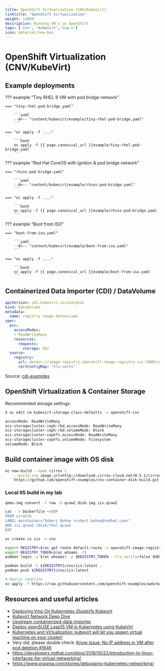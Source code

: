 ```yaml
---
title: OpenShift Virtualization (CNV/KubeVirt)
linktitle: "OpenShift Virtualization"
weight: 14000
description: Running VM's on OpenShift
tags: ['cnv', 'kubevirt','ocp-v']
icon: material/new-box
---
```

# OpenShift Virtualization (CNV/KubeVirt)

## Example deployments

??? example "Tiny RHEL 9 VM with pod bridge network"

    === "tiny-rhel-pod-bridge.yaml"

        ```yaml
        --8<-- "content/kubevirt/example/tiny-rhel-pod-bridge.yaml"
        ```

    === "oc apply -f ...."

        ```bash
        oc apply -f {{ page.canonical_url }}example/tiny-rhel-pod-bridge.yaml
        ```

??? example "Red Hat CoreOS with ignition & pod bridge network"

    === "rhcos-pod-bridge.yaml"

        ```yaml
        --8<-- "content/kubevirt/example/rhcos-pod-bridge.yaml"
        ```

    === "oc apply -f ...."

        ```bash
        oc apply -f {{ page.canonical_url }}example/rhcos-pod-bridge.yaml
        ```

??? example "Boot from ISO"

    === "boot-from-iso.yaml"

        ```yaml
        --8<-- "content/kubevirt/example/boot-from-iso.yaml"
        ```

    === "oc apply -f ...."

        ```bash
        oc apply -f {{ page.canonical_url }}example/boot-from-iso.yaml
        ```

## Containerized Data Importer (CDI) / DataVolume

```yaml
apiVersion: cdi.kubevirt.io/v1alpha1
kind: DataVolume
metadata:
  name: registry-image-datavolume
spec:
  pvc:
    accessModes:
    - ReadWriteMany
    resources:
      requests:
        storage: 5Gi
  source:
    registry:
      url: docker://image-registry.openshift-image-registry.svc:5000/cnv-demo/build-vm-image-container:latest
      certConfigMap: "tls-certs"
```

Source: [cdi-examples](https://github.com/kubevirt/containerized-data-importer/tree/master/manifests/example)

## OpenShift Virtualization & Container Storage

Recommended storage settings:

```bash
$ oc edit cm kubevirt-storage-class-defaults -n openshift-cnv

accessMode: ReadWriteMany
ocs-storagecluster-ceph-rbd.accessMode: ReadWriteMany
ocs-storagecluster-ceph-rbd.volumeMode: Block
ocs-storagecluster-cephfs.accessMode: ReadWriteMany
ocs-storagecluster-cephfs.volumeMode: Filesystem
volumeMode: Block
```

<!-- Internal Source: https://docs.google.com/document/d/1nIPev5h_pMCVz-G0K6xmtTmw7mv2L_J-cRKt9tVXtC4/edit#heading=h.szdpr1v81fo2 -->

## Build container image with OS disk

```bash
oc new-build --name cirros \
    --build-arg image_url=http://download.cirros-cloud.net/0.5.1/cirros-0.5.1-x86_64-disk.img \
    https://github.com/openshift-examples/cnv-container-disk-build.git
```

### Local IIS build in my lab

```bash
qemu-img convert -f raw -O qcow2 disk.img iis.qcow2

cat - > Dockerfile <<EOF
FROM scratch
LABEL maintainer="Robert Bohne <robert.bohne@redhat.com>"
ADD iis.qcow2 /disk/rhel.qcow2
EOF

oc create is iis -n cnv

export REGISTRY=$(oc get route default-route -n openshift-image-registry -o jsonpath='{.spec.host}')
export REGISTRY_TOKEN=$(oc whoami -t)
podman login -u $(oc whoami) -p $REGISTRY_TOKEN --tls-verify=false $HOST

podman build -t ${REGISTRY}/cnv/iis:latest .
podman push ${REGISTRY}/cnv/iis:latest

# Deploy template
oc apply -f https://raw.githubusercontent.com/openshift-examples/web/master/content/kubevirt/iis-template.yaml
```

## Resources and useful articles

- [Deploying Vms On Kubernetes Glusterfs Kubevirt](https://kubevirt.io/2018/Deploying-VMs-on-Kubernetes-GlusterFS-KubeVirt.html)
- [Kubevirt Network Deep Dive](https://kubevirt.io/2018/KubeVirt-Network-Deep-Dive.html)
- [Upstream containerized-data-importer](https://github.com/kubevirt/containerized-data-importer)
- [Deploy openSUSE Leap15 VM in Kubernetes using KubeVirt](http://panosgeorgiadis.com/blog/2018/03/15/deploy-opensuse-leap15-vm-in-kubernetes-using-kubevirt/)
- [Kubernetes and Virtualization: kubevirt will let you spawn virtual machine on your cluster!](https://medium.com/@alezzandro/kubernetes-and-virtualization-kubevirt-will-let-you-spawn-virtual-machine-on-your-cluster-e809914cc783)
- Very old, please double check: [Know Issue: No IP address in VM after pod deletion #1646](https://github.com/kubevirt/kubevirt/issues/1646)
- <https://developers.redhat.com/blog/2018/10/22/introduction-to-linux-interfaces-for-virtual-networking/>
- <https://www.praqma.com/stories/debugging-kubernetes-networking/>
